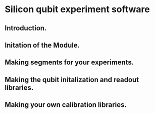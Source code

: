 # Silicon **qubit** experiment software

## Introduction.

## Initation of the Module.

## Making segments for your experiments.

## Making the qubit initalization and readout libraries.

## Making your own calibration libraries.

